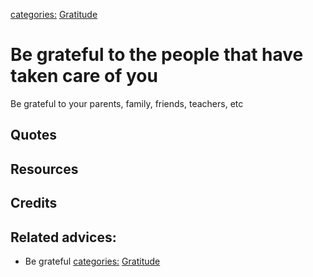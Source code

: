 [categories:](../categories/index.md) [Gratitude](../categories/Gratitude.md)
# Be grateful to the people that have taken care of you

Be grateful to your parents, family, friends, teachers, etc 

## Quotes

## Resources

## Credits

## Related advices:

- Be grateful
[categories:](../categories/index.md) [Gratitude](../categories/Gratitude.md)